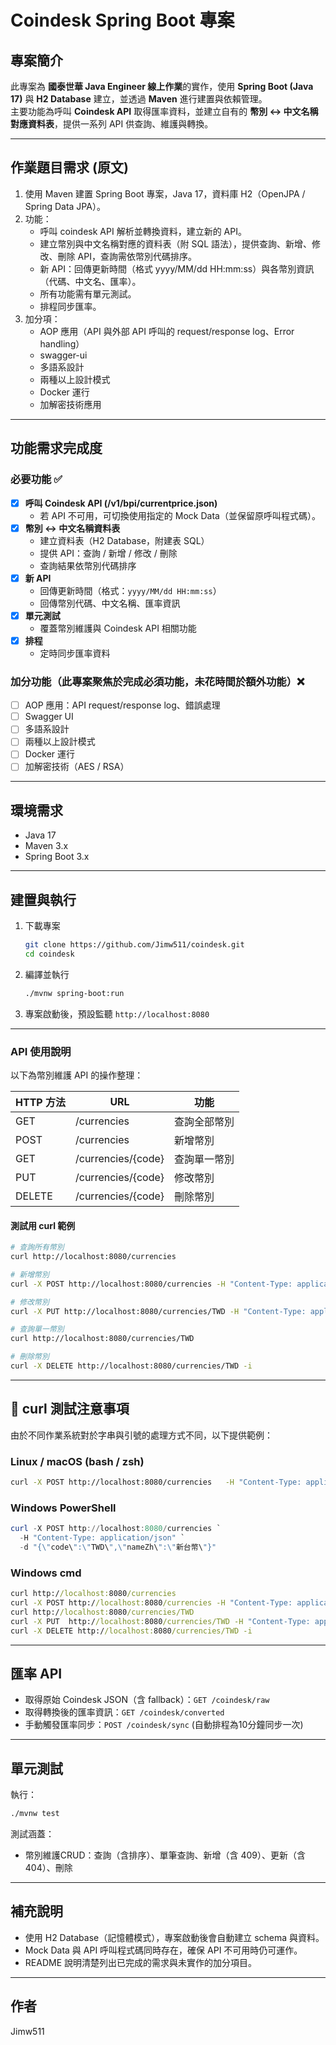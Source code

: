 # Coindesk Spring Boot 專案

## 專案簡介
此專案為 **國泰世華 Java Engineer 線上作業**的實作，使用 **Spring Boot (Java 17)** 與 **H2 Database** 建立，並透過 **Maven** 進行建置與依賴管理。  
主要功能為呼叫 **Coindesk API** 取得匯率資料，並建立自有的 **幣別 ↔ 中文名稱對應資料表**，提供一系列 API 供查詢、維護與轉換。  

---

## 作業題目需求 (原文)
1. 使用 Maven 建置 Spring Boot 專案，Java 17，資料庫 H2（OpenJPA / Spring Data JPA）。
2. 功能：  
   - 呼叫 coindesk API 解析並轉換資料，建立新的 API。  
   - 建立幣別與中文名稱對應的資料表（附 SQL 語法），提供查詢、新增、修改、刪除 API，查詢需依幣別代碼排序。  
   - 新 API：回傳更新時間（格式 yyyy/MM/dd HH:mm:ss）與各幣別資訊（代碼、中文名、匯率）。  
   - 所有功能需有單元測試。  
   - 排程同步匯率。  
3. 加分項：  
   - AOP 應用（API 與外部 API 呼叫的 request/response log、Error handling）  
   - swagger-ui  
   - 多語系設計  
   - 兩種以上設計模式  
   - Docker 運行  
   - 加解密技術應用  

---

## 功能需求完成度
### 必要功能 ✅
- [x] **呼叫 Coindesk API (/v1/bpi/currentprice.json)**  
  - 若 API 不可用，可切換使用指定的 Mock Data（並保留原呼叫程式碼）。
- [x] **幣別 ↔ 中文名稱資料表**
  - 建立資料表（H2 Database，附建表 SQL）
  - 提供 API：查詢 / 新增 / 修改 / 刪除
  - 查詢結果依幣別代碼排序
- [x] **新 API**
  - 回傳更新時間（格式：`yyyy/MM/dd HH:mm:ss`）
  - 回傳幣別代碼、中文名稱、匯率資訊
- [x] **單元測試**
  - 覆蓋幣別維護與 Coindesk API 相關功能
- [x] **排程**
  - 定時同步匯率資料

### 加分功能（此專案聚焦於完成必須功能，未花時間於額外功能）❌
- [ ] AOP 應用：API request/response log、錯誤處理
- [ ] Swagger UI
- [ ] 多語系設計
- [ ] 兩種以上設計模式
- [ ] Docker 運行
- [ ] 加解密技術（AES / RSA）

---

## 環境需求
- Java 17
- Maven 3.x
- Spring Boot 3.x

---

## 建置與執行
1. 下載專案
   ```bash
   git clone https://github.com/Jimw511/coindesk.git
   cd coindesk
   ```
2. 編譯並執行
   ```bash
   ./mvnw spring-boot:run
   ```
3. 專案啟動後，預設監聽 `http://localhost:8080`

---

### API 使用說明

以下為幣別維護 API 的操作整理：

| HTTP 方法 | URL               | 功能         |
|-----------|-------------------|--------------|
| GET       | /currencies       | 查詢全部幣別 |
| POST      | /currencies       | 新增幣別     |
| GET       | /currencies/{code}| 查詢單一幣別 |
| PUT       | /currencies/{code}| 修改幣別     |
| DELETE    | /currencies/{code}| 刪除幣別     |

#### 測試用 curl 範例

```bash
# 查詢所有幣別
curl http://localhost:8080/currencies

# 新增幣別
curl -X POST http://localhost:8080/currencies -H "Content-Type: application/json" -d '{"code":"TWD","nameZh":"新台幣"}'

# 修改幣別
curl -X PUT http://localhost:8080/currencies/TWD -H "Content-Type: application/json" -d '{"nameZh":"新臺幣"}'

# 查詢單一幣別
curl http://localhost:8080/currencies/TWD

# 刪除幣別
curl -X DELETE http://localhost:8080/currencies/TWD -i
```

---

## 🔧 curl 測試注意事項

由於不同作業系統對於字串與引號的處理方式不同，以下提供範例：

### Linux / macOS (bash / zsh)
```bash
curl -X POST http://localhost:8080/currencies   -H "Content-Type: application/json"   -d '{"code":"TWD","nameZh":"新台幣"}'
```

### Windows PowerShell
```powershell
curl -X POST http://localhost:8080/currencies `
  -H "Content-Type: application/json" `
  -d "{\"code\":\"TWD\",\"nameZh\":\"新台幣\"}"
```

### Windows cmd
```cmd
curl http://localhost:8080/currencies
curl -X POST http://localhost:8080/currencies -H "Content-Type: application/json" -d "{\"code\":\"twd\",\"nameZh\":\"新台幣\"}"
curl http://localhost:8080/currencies/TWD
curl -X PUT  http://localhost:8080/currencies/TWD -H "Content-Type: application/json" -d "{\"nameZh\":\"新臺幣\"}"
curl -X DELETE http://localhost:8080/currencies/TWD -i
```

---

## 匯率 API
- 取得原始 Coindesk JSON（含 fallback）：`GET /coindesk/raw`
- 取得轉換後的匯率資訊：`GET /coindesk/converted`
- 手動觸發匯率同步：`POST /coindesk/sync` (自動排程為10分鐘同步一次)
---

## 單元測試
執行：
```bash
./mvnw test
```

測試涵蓋：
- 幣別維護CRUD：查詢（含排序）、單筆查詢、新增（含 409）、更新（含 404）、刪除

---

## 補充說明
- 使用 H2 Database（記憶體模式），專案啟動後會自動建立 schema 與資料。  
- Mock Data 與 API 呼叫程式碼同時存在，確保 API 不可用時仍可運作。  
- README 說明清楚列出已完成的需求與未實作的加分項目。  

---

## 作者
Jimw511

